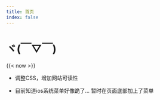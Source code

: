 ```yaml
---
title: 首页
index: false
---
```



# ヾ(￣▽￣) 

{{< now >}}

- 调整CSS，增加网站可读性

- 目前知道ios系统菜单好像跪了… 暂时在页面底部加上了菜单






<!-- # 域名变更通知

## 以后笑神本部域名改为 https://owarai.netlify.com/

## 笑神论坛地址改为 http://35.221.198.211/

## 望周知

另外总结一下笑神本部的变动：

- 域名变动
- 今后笑神本部将作为个人网站独立运行
- 今后会继续在取得up/字幕组转载授权的条件下分享相关内容。
- 哦还有，LH组，hitori，6222C也决定不在本站转载了，请小伙伴们直接到B站支持吧。 -->